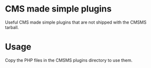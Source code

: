 # CMS made simple plugins
Useful CMS made simple plugins that are not shipped with the CMSMS tarball.

# Usage
Copy the PHP files in the CMSMS plugins directory to use them.
